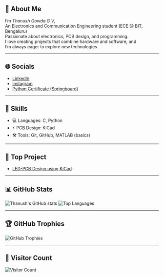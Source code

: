 ## 👋 About Me

I’m *Thanush Gowda G V*,<br> An Electronics and Communication Engineering student (ECE @ BIT, Bengaluru)<br> Passionate about electronics, PCB design, and programming. <br>I love creating projects that combine hardware and software, and <br> I’m always eager to explore new technologies.

---

## 🌐 Socials

- [LinkedIn](https://www.linkedin.com/in/thanushgowdagv)
- [Instagram](https://www.instagram.com/thanushgowdagv)
- [Python Certificate (Springboard)](https://infyspringboard.onwingspan.com/web/en/app/toc/lex_auth_012847165346365440267_shared/overview)

---

## 🧰 Skills

- 💻 Languages: C, Python  
- ⚡ PCB Design: KiCad  
- 🛠 Tools: Git, GitHub, MATLAB (basics)

---

## 📌 Top Project

- [LED-PCB Design using KiCad](https://github.com/thanushgowdagv/LED-PCB)

---

## 📊 GitHub Stats

![Thanush's GitHub stats](https://github-readme-stats.vercel.app/api?username=thanushgowdagv&show_icons=true&theme=radical)
![Top Languages](https://github-readme-stats.vercel.app/api/top-langs/?username=thanushgowdagv&layout=compact&theme=radical)

---

## 🏆 GitHub Trophies

![GitHub Trophies](https://github-profile-trophy.vercel.app/?username=thanushgowdagv&theme=darkhub&no-frame=true&no-bg=true&margin-w=4)

---

## 👀 Visitor Count

![Visitor Count](https://komarev.com/ghpvc/?username=thanushgowdagv&color=blue&style=flat)
